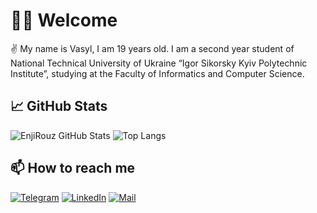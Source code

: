 <!-- ### Hi there 👋 -->

# 🙋‍♂️ Welcome

✌️ My name is Vasyl, I am 19 years old. I am a second year student of National Technical University of Ukraine “Igor
Sikorsky Kyiv Polytechnic Institute”, studying at the Faculty of Informatics and
Computer Science.

## 📈 GitHub Stats

![EnjiRouz GitHub Stats](https://github-readme-stats.vercel.app/api?username=KhrapkoVasyl&count_private=true&hide=contribs&show_icons=true&theme=radical)
![Top Langs](https://github-readme-stats.vercel.app/api/top-langs/?username=KhrapkoVasyl&count_private=true&hide=tsql&langs_count=7&theme=radical&layout=compact)

<!--
### Languages and Tools:

![JavaScript](https://img.shields.io/badge/-JavaScript-090909?style=for-the-badge&logo=JavaScript&logoColor=E9D54D)
![Node.js](https://img.shields.io/badge/-Node.js-090909?style=for-the-badge&logo=Node.js&logoColor=Green)
![SQL](https://img.shields.io/badge/SQL-090909?style=for-the-badge&logo=mysql&logoColor=00648B) -->

## 📫 How to reach me

[![Telegram](https://img.shields.io/badge/-Telegram-090909?style=for-the-badge&logo=telegram&logoColor=27A0D9)](https://t.me/vazzz7zzzok)
[![LinkedIn](https://img.shields.io/badge/-LinkedIn-090909?style=for-the-badge&logo=linkedin&logoColor=007BB6)](https://www.linkedin.com/in/vasyl-khrapko-145161204/)
[![Mail](https://img.shields.io/badge/-Mail-090909?style=for-the-badge&logo=Gmail&logoColor=red)](mailto:khrapko2002@gmail.com)
